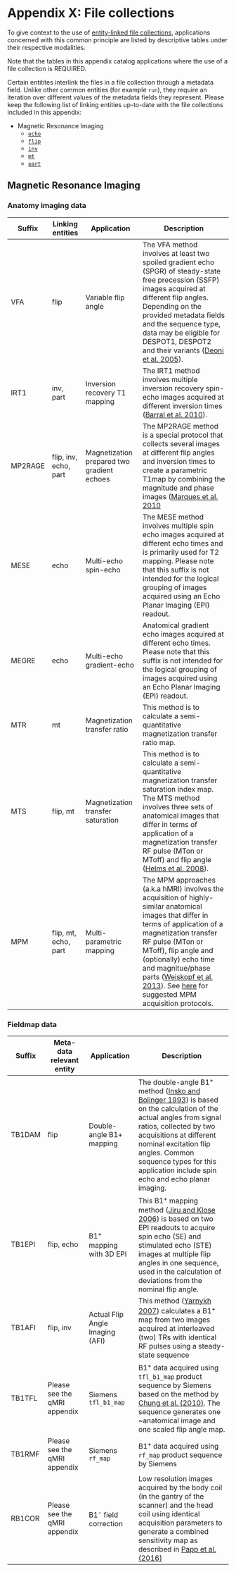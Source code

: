 # Appendix X: File collections

To give context to the use of [entity-linked file collections](../02-common-principles.md#file-name-structure), applications concerned with this
common principle are listed by descriptive tables under their respective modalities.

Note that the tables in this appendix catalog applications where the use of
a file collection is REQUIRED.

Certain entitites interlink the files in a file collection through a metadata field.
Unlike other common entities (for example `run`), they require an iteration over different
values of the metadata fields they represent.
Please keep the following list of linking entities up-to-date with the file collections
included in this appendix:

* Magnetic Resonance Imaging
    * [`echo`](./09-entities.md#echo)
    * [`flip`](./09-entities.md#flip)
    * [`inv`](./09-entities.md#inv)
    * [`mt`](./09-entities.md#mt)
    * [`part`](./09-entities.md#part)

## Magnetic Resonance Imaging

### Anatomy imaging data

| Suffix  | Linking entities      | Application                                | Description                                                                                                                                                                                                                                                                                                                                                                                                                                                   |
|---------|-----------------------|--------------------------------------------|---------------------------------------------------------------------------------------------------------------------------------------------------------------------------------------------------------------------------------------------------------------------------------------------------------------------------------------------------------------------------------------------------------------------------------------------------------------|
| VFA     | flip                  | Variable flip angle                        | The VFA method involves at least two spoiled gradient echo (SPGR) of steady-state free precession (SSFP) images acquired at different flip angles. Depending on the provided metadata fields and the sequence type, data may be eligible for DESPOT1, DESPOT2 and their variants ([Deoni et al. 2005](https://onlinelibrary.wiley.com/doi/full/10.1002/mrm.20314)).                                                                                           |
| IRT1    | inv, part             | Inversion recovery T1 mapping              | The IRT1 method involves multiple inversion recovery spin-echo images acquired at different inversion times ([Barral et al. 2010](https://onlinelibrary.wiley.com/doi/full/10.1002/mrm.22497)).                                                                                                                                                                                                                                                               |
| MP2RAGE | flip, inv, echo, part | Magnetization prepared two gradient echoes | The MP2RAGE method is a special protocol that collects several images at different flip angles and inversion times to create a parametric T1map by combining the magnitude and phase images ([Marques et al. 2010](https://www.sciencedirect.com/science/article/pii/S1053811909010738?casa_token=u_CYBx4hi7IAAAAA:3w0cMTyU5jA1BdFs0s5oVcQeqF2tZho0iJ9d4N1kExfaX27v9-JnWacF6mbEp_lMKZ64CvoTl8k)                                                               |
| MESE    | echo                  | Multi-echo spin-echo                       | The MESE method involves multiple spin echo images acquired at different echo times and is primarily used for T2 mapping. Please note that this suffix is not intended for the logical grouping of images acquired using an Echo Planar Imaging (EPI) readout.                                                                                                                                                                                                |
| MEGRE   | echo                  | Multi-echo gradient-echo                   | Anatomical gradient echo images acquired at different echo times. Please note that this suffix is not intended for the logical grouping of images acquired using an Echo Planar Imaging (EPI) readout.                                                                                                                                                                                                                                                        |
| MTR     | mt                    | Magnetization transfer ratio               | This method is to calculate a semi-quantitative magnetization transfer ratio map.                                                                                                                                                                                                                                                                                                                                                                             |
| MTS     | flip, mt              | Magnetization transfer saturation          | This method is to calculate a semi-quantitative magnetization transfer saturation index map. The MTS method involves three sets of anatomical images that differ in terms of application of a magnetization transfer RF pulse (MTon or MToff) and flip angle ([Helms et al. 2008](https://onlinelibrary.wiley.com/doi/full/10.1002/mrm.21732)).                                                                                                               |
| MPM     | flip, mt, echo, part  | Multi-parametric mapping                   | The MPM approaches (a.k.a hMRI) involves the acquisition of highly-similar anatomical images that differ in terms of application of a magnetization transfer RF pulse (MTon or MToff), flip angle and (optionally) echo time and magnitue/phase parts ([Weiskopf et al. 2013](https://www.frontiersin.org/articles/10.3389/fnins.2013.00095/full)). See [here](https://owncloud.gwdg.de/index.php/s/iv2TOQwGy4FGDDZ) for suggested MPM acquisition protocols. |

### Fieldmap data

| Suffix | Meta-data relevant entity      | Application                        | Description                                                                                                                                                                                                                                                                                                                                                                       |
|--------|--------------------------------|------------------------------------|-----------------------------------------------------------------------------------------------------------------------------------------------------------------------------------------------------------------------------------------------------------------------------------------------------------------------------------------------------------------------------------|
| TB1DAM | flip                           | Double-angle B1+ mapping           | The double-angle B1<sup>+</sup> method ([Insko and Bolinger 1993](https://www.sciencedirect.com/science/article/abs/pii/S1064185883711332)) is based on the calculation of the actual angles from signal ratios, collected by two acquisitions at different nominal excitation flip angles. Common sequence types for this application include spin echo and echo planar imaging. |
| TB1EPI | flip, echo                     | B1<sup>+</sup> mapping with 3D EPI | This B1<sup>+</sup> mapping method ([Jiru and Klose 2006](https://dx.doi.org/10.1002/mrm.21083)) is based on two EPI readouts to acquire spin echo (SE) and stimulated echo (STE) images at multiple flip angles in one sequence, used in the calculation of deviations from the nominal flip angle.                                                                              |
| TB1AFI | flip, inv                      | Actual Flip Angle Imaging (AFI)    | This method ([Yarnykh 2007](https://dx.doi.org/10.1002/mrm.21120)) calculates a B1<sup>+</sup> map from two images acquired at interleaved (two) TRs with identical RF pulses using a steady-state sequence                                                                                                                                                                       |
| TB1TFL | Please see the qMRI appendix | Siemens `tfl_b1_map`               | B1<sup>+</sup> data acquired using `tfl_b1_map` product sequence by Siemens based on the method by [Chung et al. (2010)](https://onlinelibrary.wiley.com/doi/full/10.1002/mrm.22423). The sequence generates one ~anatomical image and one scaled flip angle map.                                                                                                                 |
| TB1RMF | Please see the qMRI appendix | Siemens `rf_map`                   | B1<sup>+</sup> data acquired using `rf_map` product sequence by Siemens                                                                                                                                                                                                                                                                                                           |
| RB1COR | Please see the qMRI appendix | B1<sup>-</sup> field correction    | Low resolution images acquired by the body coil (in the gantry of the scanner) and the head coil using identical acquisition parameters to generate a combined sensitivity map as described in [Papp et al. (2016)](https://onlinelibrary.wiley.com/doi/full/10.1002/mrm.26058)                                                                                                   |